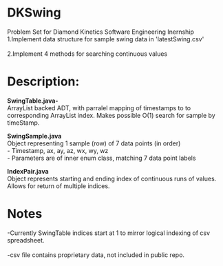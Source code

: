 # DKSwing

Problem Set for Diamond Kinetics Software Engineering Inernship <br /> 
 1.Implement data structure for sample swing data in 'latestSwing.csv'<br /><br />
 2.Implement 4 methods for searching continuous values

# Description:
**SwingTable.java-** <br />
  ArrayList<SwingSample> backed ADT, with parralel mapping of timestamps to
  to corresponding ArrayList index. Makes possible O(1) search for sample 
  by timeStamp.
  
**SwingSample.java**  <br />
  Object representing 1 sample (row) of 7 data points (in order)<br />
      - Timestamp, ax, ay, az, wx, wy, wz<br />
      - Parameters are of inner enum class, matching 7 data point labels<br />
      
**IndexPair.java** <br /> 
  Object represents starting and ending index of continuous runs of values. 
  Allows for return of multiple indices. 
  

# Notes 
  -Currently SwingTable indices start at 1 to mirror logical indexing of csv spreadsheet.<br /><br />
  -csv file contains proprietary data, not included in public repo.  
  
